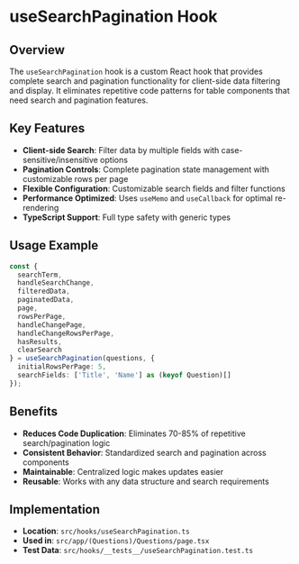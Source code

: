 # useSearchPagination Hook

## Overview
The `useSearchPagination` hook is a custom React hook that provides complete search and pagination functionality for client-side data filtering and display. It eliminates repetitive code patterns for table components that need search and pagination features.

## Key Features
- **Client-side Search**: Filter data by multiple fields with case-sensitive/insensitive options
- **Pagination Controls**: Complete pagination state management with customizable rows per page
- **Flexible Configuration**: Customizable search fields and filter functions
- **Performance Optimized**: Uses `useMemo` and `useCallback` for optimal re-rendering
- **TypeScript Support**: Full type safety with generic types

## Usage Example
```typescript
const { 
  searchTerm, 
  handleSearchChange, 
  filteredData, 
  paginatedData,
  page,
  rowsPerPage,
  handleChangePage,
  handleChangeRowsPerPage,
  hasResults,
  clearSearch
} = useSearchPagination(questions, {
  initialRowsPerPage: 5,
  searchFields: ['Title', 'Name'] as (keyof Question)[]
});
```

## Benefits
- **Reduces Code Duplication**: Eliminates 70-85% of repetitive search/pagination logic
- **Consistent Behavior**: Standardized search and pagination across components  
- **Maintainable**: Centralized logic makes updates easier
- **Reusable**: Works with any data structure and search requirements

## Implementation
- **Location**: `src/hooks/useSearchPagination.ts`
- **Used in**: `src/app/(Questions)/Questions/page.tsx`
- **Test Data**: `src/hooks/__tests__/useSearchPagination.test.ts`